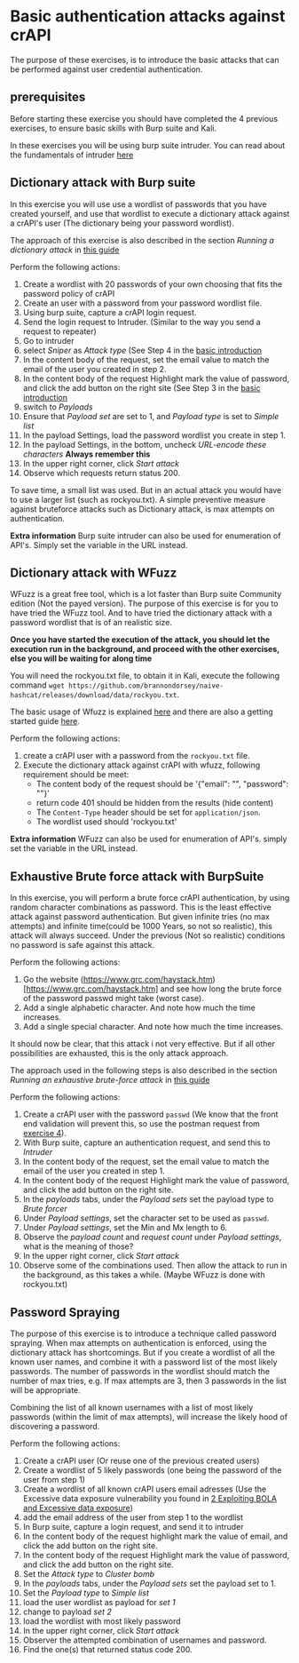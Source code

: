# Basic authentication attacks against crAPI
The purpose of these exercises, is to introduce the basic attacks that can be performed
against user credential authentication. 

## prerequisites
Before starting these exercise you should have completed the 4 previous exercises, to ensure 
basic skills with Burp suite and Kali.

In these exercises you will be using burp suite intruder. You can read about the fundamentals of 
intruder [here](https://portswigger.net/burp/documentation/desktop/tools/intruder/getting-started)


## Dictionary attack with Burp suite
In this exercise you will use use a wordlist of passwords that you have created yourself,
and use that wordlist to execute a dictionary attack against a crAPI's user (The dictionary being your password wordlist).

The approach of this exercise is also described in the section _Running a dictionary attack_ in [this guide](https://portswigger.net/burp/documentation/desktop/testing-workflow/authentication-mechanisms/brute-forcing-passwords)

Perform the following actions:
1. Create a wordlist with 20 passwords of your own choosing that fits the password policy of crAPI
2. Create an user with a password from your password wordlist file.
3. Using burp suite, capture a crAPI login request.
4. Send the login request to Intruder. (Similar to the way you send a request to repeater)
5. Go to intruder
6. select _Sniper_ as _Attack type_ (See Step 4 in the [basic introduction](https://portswigger.net/burp/documentation/desktop/tools/intruder/getting-started)
7. In the content body of the request, set the email value to match the email of the user you created in step 2.
8. In the content body of the request Highlight mark the value of password, and click the add button on the right site (See Step 3 in the [basic introduction](https://portswigger.net/burp/documentation/desktop/tools/intruder/getting-started)
9. switch to _Payloads_
10. Ensure that _Payload set_ are set to 1, and _Payload type_ is set to _Simple list_
11. In the payload Settings, load the password wordlist you create in step 1.
12. In the payload Settings, in the bottom, uncheck _URL-encode these characters_ **Always remember this**
12. In the upper right corner, click _Start attack_
13. Observe which requests return status 200.

To save time, a small list was used. But in an actual attack you would have to use a larger list (such as rockyou.txt).
A simple preventive measure against bruteforce attacks such as Dictionary attack, is max attempts on authentication.

**Extra information**
Burp suite intruder can also be used for enumeration of API's.
Simply set the variable in the URL instead.


## Dictionary attack with WFuzz
WFuzz is a great free tool, which is a lot faster than Burp suite Community edition (Not the payed version).
The purpose of this exercise is for you to have tried the WFuzz tool. And to have tried the dictionary attack
with a password wordlist that is of an realistic size. 

**Once you have started the execution of the attack, you should let the execution run in the background, and proceed with the other exercises, else you will be waiting for along time**

You will need the rockyou.txt file, to obtain it in Kali, execute the following command `wget https://github.com/brannondorsey/naive-hashcat/releases/download/data/rockyou.txt`.

The basic usage of Wfuzz is explained [here](https://wfuzz.readthedocs.io/en/latest/user/basicusage.html) and there are also a getting started guide [here](https://wfuzz.readthedocs.io/en/latest/user/getting.html#specifying-a-payload).

Perform the following actions:
1. create a crAPI user with a password from the `rockyou.txt` file.
2. Execute the dictionary attack against crAPI with wfuzz, following requirement should be meet:
    - The content body of the request should be '{"email":  "<email>", "password": "<password>"}'
    - return code 401 should be hidden from the results (hide content)
    - The `Content-Type` header should be set for `application/json`.
    - The wordlist used should 'rockyou.txt'

**Extra information**
WFuzz can also be used for enumeration of API's.
simply set the variable in the URL instead.

## Exhaustive Brute force attack with BurpSuite
In this exercise, you will perform a brute force crAPI authentication, by using random character combinations
as password. This is the least effective attack against password authentication. But given infinite tries (no max attempts) and
infinite time(could be 1000 Years, so not so realistic), this attack will always succeed. Under the previous (Not so realistic) conditions
no password is safe against this attack.

Perform the following actions:

1. Go the website (https://www.grc.com/haystack.htm)[https://www.grc.com/haystack.htm] and see how long the brute force of 
  the password passwd might take (worst case).
2. Add a single alphabetic character. And note how much the time increases.
3. Add a single special character. And note how much the time increases. 

It should now be clear, that this attack i not very effective. But if all other possibilities are exhausted,
this is the only attack approach.

The approach used in the following steps is also described in the section _Running an exhaustive brute-force attack_ in [this guide](https://portswigger.net/burp/documentation/desktop/testing-workflow/authentication-mechanisms/brute-forcing-passwords)

Perform the following actions:

1. Create a crAPI user with the password `passwd` (We know that the front end validation will prevent this, so use the postman request from [exercise 4](4_Endpoint_Analysis_with_postman.md)).
2. With Burp suite, capture an authentication request, and send this to _Intruder_
3. In the content body of the request, set the email value to match the email of the user you created in step 1.
4. In the content body of the request Highlight mark the value of password, and click the add button on the right site.
5. In the _payloads_ tabs, under the _Payload sets_ set the payload type to _Brute forcer_
6. Under _Payload settings_, set the character set to be used as `passwd`.
7. Under _Payload settings_, set the Min and Mx length to 6.
8. Observe the _payload count_ and _request count_ under _Payload settings_, what is the meaning of those?
9. In the upper right corner, click _Start attack_
10. Observe some of the combinations used. Then allow the attack to run in the background, as  this takes a while. (Maybe WFuzz is done with rockyou.txt)


## Password Spraying
The purpose of this exercise is to introduce a technique called password spraying.
When max attempts on authentication is enforced, using the dictionary attack has shortcomings.
But if you create a wordlist of all the known user names, and combine it with a password list
of the most likely passwords. The number of passwords in the wordlist should match the number of max 
tries, e.g. If max attempts are 3, then 3 passwords in the list will be appropriate.

Combining the list of all known usernames with a list of most likely passwords (within the limit of max attempts),
will increase the likely hood of discovering a password.

Perform the following actions:
1. Create a crAPI user (Or reuse one of the previous created users)
2. Create a wordlist of 5 likely passwords (one being the password of the user from step 1)
3. Create a wordlist of all known crAPI users email adresses (Use the Excessive data exposure vulnerability you found in [2 Exploiting BOLA and Excessive data exposure](2_Exploiting_BOLA_And_Excessive_Data_Exposure.md))
4. add the email address of the user from step 1 to the wordlist
5. In Burp suite, capture a login request, and send it to intruder
6. In the content body of the request highlight mark the value of email, and click the add button on the right site.
7. In the content body of the request Highlight mark the value of password, and click the add button on the right site.
8. Set the _Attack type_ to _Cluster bomb_
9. In the _payloads_ tabs, under the _Payload sets_ set the payload set to 1.
10. Set the _Payload type_ to _Simple list_
11. load the user wordlist as payload for _set 1_
12. change to payload _set 2_
13. load the wordlist with most likely password
14. In the upper right corner, click _Start attack_
15. Observer the attempted combination of usernames and password.
16. Find the one(s) that returned status code 200.
